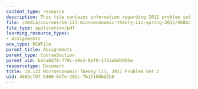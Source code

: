 ```yaml
---
content_type: resource
description: This file contains information regarding 2011 problem set 2.
file: /media/courses/14-123-microeconomic-theory-iii-spring-2015/468bcf0754606dfe282c7b17168bd2b6_MIT14_123S15_PSet_2_11.pdf
file_type: application/pdf
learning_resource_types:
- Assignments
ocw_type: OCWFile
parent_title: Assignments
parent_type: CourseSection
parent_uid: ba5a8d78-779c-a0e3-0af0-172aabd3905e
resourcetype: Document
title: 14.123 Microeconomic Theory III, 2011 Problem Set 2
uid: 468bcf07-5460-6dfe-282c-7b17168bd2b6
---
```

